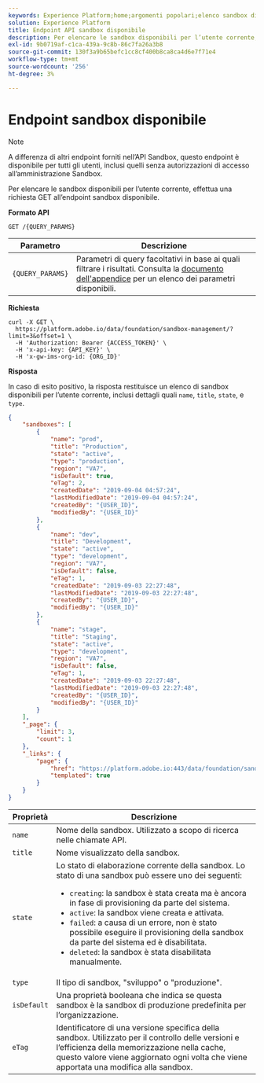 ```yaml
---
keywords: Experience Platform;home;argomenti popolari;elenco sandbox disponibili;elenco sandbox disponibili;list sandbox
solution: Experience Platform
title: Endpoint API sandbox disponibile
description: Per elencare le sandbox disponibili per l’utente corrente, effettua una richiesta GET all’endpoint sandbox disponibile.
exl-id: 9b0719af-c1ca-439a-9c8b-86c7fa26a3b8
source-git-commit: 130f3a9b65befc1cc8cf400b8ca8ca4d6e7f71e4
workflow-type: tm+mt
source-wordcount: '256'
ht-degree: 3%

---
```


# Endpoint sandbox disponibile

>[!NOTE]
>
>A differenza di altri endpoint forniti nell’API Sandbox, questo endpoint è disponibile per tutti gli utenti, inclusi quelli senza autorizzazioni di accesso all’amministrazione Sandbox.

Per elencare le sandbox disponibili per l’utente corrente, effettua una richiesta GET all’endpoint sandbox disponibile.

**Formato API**

```http
GET /{QUERY_PARAMS}
```

| Parametro | Descrizione |
| --------- | ----------- |
| `{QUERY_PARAMS}` | Parametri di query facoltativi in base ai quali filtrare i risultati. Consulta la [documento dell&#39;appendice](./appendix.md#query) per un elenco dei parametri disponibili. |

**Richiesta**

```shell
curl -X GET \
  https://platform.adobe.io/data/foundation/sandbox-management/?limit=3&offset=1 \
  -H 'Authorization: Bearer {ACCESS_TOKEN}' \
  -H 'x-api-key: {API_KEY}' \
  -H 'x-gw-ims-org-id: {ORG_ID}'
```

**Risposta**

In caso di esito positivo, la risposta restituisce un elenco di sandbox disponibili per l’utente corrente, inclusi dettagli quali `name`, `title`, `state`, e `type`.

```json
{
    "sandboxes": [
        {
            "name": "prod",
            "title": "Production",
            "state": "active",
            "type": "production",
            "region": "VA7",
            "isDefault": true,
            "eTag": 2,
            "createdDate": "2019-09-04 04:57:24",
            "lastModifiedDate": "2019-09-04 04:57:24",
            "createdBy": "{USER_ID}",
            "modifiedBy": "{USER_ID}"
        },
        {
            "name": "dev",
            "title": "Development",
            "state": "active",
            "type": "development",
            "region": "VA7",
            "isDefault": false,
            "eTag": 1,
            "createdDate": "2019-09-03 22:27:48",
            "lastModifiedDate": "2019-09-03 22:27:48",
            "createdBy": "{USER_ID}",
            "modifiedBy": "{USER_ID}"
        },
        {
            "name": "stage",
            "title": "Staging",
            "state": "active",
            "type": "development",
            "region": "VA7",
            "isDefault": false,
            "eTag": 1,
            "createdDate": "2019-09-03 22:27:48",
            "lastModifiedDate": "2019-09-03 22:27:48",
            "createdBy": "{USER_ID}",
            "modifiedBy": "{USER_ID}"
        }
    ],
    "_page": {
        "limit": 3,
        "count": 1
    },
    "_links": {
        "page": {
            "href": "https://platform.adobe.io:443/data/foundation/sandbox-management/?limit={limit}&offset={offset}",
            "templated": true
        }
    }
}
```

| Proprietà | Descrizione |
| --- | --- |
| `name` | Nome della sandbox. Utilizzato a scopo di ricerca nelle chiamate API. |
| `title` | Nome visualizzato della sandbox. |
| `state` | Lo stato di elaborazione corrente della sandbox. Lo stato di una sandbox può essere uno dei seguenti: <ul><li>`creating`: la sandbox è stata creata ma è ancora in fase di provisioning da parte del sistema.</li><li>`active`: la sandbox viene creata e attivata.</li><li>`failed`: a causa di un errore, non è stato possibile eseguire il provisioning della sandbox da parte del sistema ed è disabilitata.</li><li>`deleted`: la sandbox è stata disabilitata manualmente.</li></ul> |
| `type` | Il tipo di sandbox, &quot;sviluppo&quot; o &quot;produzione&quot;. |
| `isDefault` | Una proprietà booleana che indica se questa sandbox è la sandbox di produzione predefinita per l’organizzazione. |
| `eTag` | Identificatore di una versione specifica della sandbox. Utilizzato per il controllo delle versioni e l’efficienza della memorizzazione nella cache, questo valore viene aggiornato ogni volta che viene apportata una modifica alla sandbox. |
